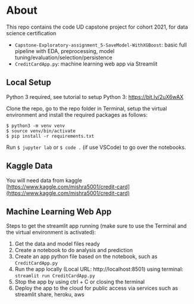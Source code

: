 # About

This repo contains the code UD capstone project for cohort 2021, for data science certification

- `Capstone-Exploratory-assignment_5-SaveModel-WithXGBoost`: basic full pipeline with EDA, preprocessing, model tuning/evaluation/selection/persistence
- `CreditCardApp.py`: machine learning web app via Streamlit

## Local Setup

Python 3 required, see tutorial to setup Python 3: https://bit.ly/2uX6wAX

Clone the repo, go to the repo folder in Terminal, setup the virtual environment and install the required packages as follows:

```shell
$ python3 -m venv venv
$ source venv/bin/activate
$ pip install -r requirements.txt
```

Run `$ jupyter lab` or `$ code .` (if use VSCode) to go over the notebooks.

## Kaggle Data

You will need data from kaggle
[https://www.kaggle.com/mishra5001/credit-card](https://www.kaggle.com/mishra5001/credit-card)

## Machine Learning Web App

Steps to get the streamlit app running (make sure to use the Terminal and the virtual environment is activated):

1. Get the data and model files ready
2. Create a notebook to do analysis and prediction
3. Create an app python file based on the notebook, such as `CreditCardApp.py`
4. Run the app locally (Local URL: http://localhost:8501) using terminal: `streamlit run CreditCardApp.py` 
5. Stop the app by using ctrl + C or closing the terminal
6. Deploy the app to the cloud for public access via services such as streamlit share, heroku, aws
